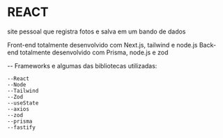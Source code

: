 # REACT
site pessoal que registra fotos e salva em um bando de dados

Front-end totalmente desenvolvido com Next.js, tailwind e node.js
Back-end totalmente desenvolvido com Prisma, node.js e zod

-- Frameworks e algumas das bibliotecas utilizadas:
  
    --React
    --Node
    --Tailwind
    --Zod
    --useState
    --axios
    --zod
    --prisma
    --fastify
   
    
